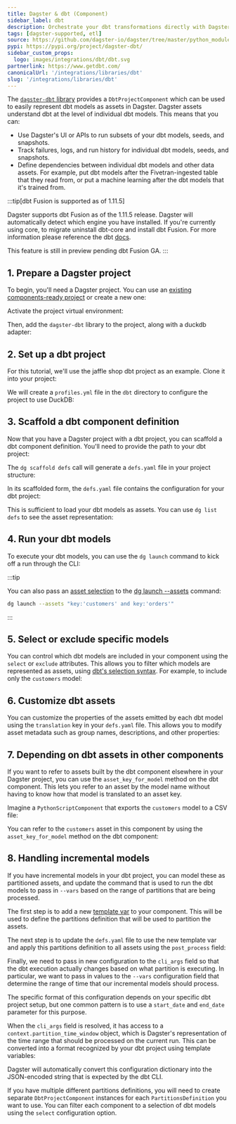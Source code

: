 ```yaml
---
title: Dagster & dbt (Component)
sidebar_label: dbt
description: Orchestrate your dbt transformations directly with Dagster.
tags: [dagster-supported, etl]
source: https://github.com/dagster-io/dagster/tree/master/python_modules/libraries/dagster-dbt
pypi: https://pypi.org/project/dagster-dbt/
sidebar_custom_props:
  logo: images/integrations/dbt/dbt.svg
partnerlink: https://www.getdbt.com/
canonicalUrl: '/integrations/libraries/dbt'
slug: '/integrations/libraries/dbt'
---
```


The [`dagster-dbt` library](/api/libraries/dagster-dbt) provides a `DbtProjectComponent` which can be used to easily represent dbt models as assets in Dagster. Dagster assets understand dbt at the level of individual dbt models. This means that you can:

- Use Dagster's UI or APIs to run subsets of your dbt models, seeds, and snapshots.
- Track failures, logs, and run history for individual dbt models, seeds, and snapshots.
- Define dependencies between individual dbt models and other data assets. For example, put dbt models after the Fivetran-ingested table that they read from, or put a machine learning after the dbt models that it's trained from.

:::tip[dbt Fusion is supported as of 1.11.5]

Dagster supports dbt Fusion as of the 1.11.5 release. Dagster will automatically detect which engine you have installed. If you're currently using core, to migrate uninstall dbt-core and install dbt Fusion. For more information please reference the dbt [docs](https://docs.getdbt.com/docs/dbt-versions/core-upgrade/upgrading-to-fusion).

This feature is still in preview pending dbt Fusion GA.
:::

## 1. Prepare a Dagster project

To begin, you'll need a Dagster project. You can use an [existing components-ready project](/guides/build/projects/moving-to-components/migrating-project) or create a new one:

<CliInvocationExample path="docs_snippets/docs_snippets/guides/components/integrations/dbt-component/1-scaffold-project.txt" />

Activate the project virtual environment:

<CliInvocationExample contents="source .venv/bin/activate" />

Then, add the `dagster-dbt` library to the project, along with a duckdb adapter:

<PackageInstallInstructions packageName="dagster-dbt dbt-duckdb" />

## 2. Set up a dbt project

For this tutorial, we'll use the jaffle shop dbt project as an example. Clone it into your project:

<CliInvocationExample path="docs_snippets/docs_snippets/guides/components/integrations/dbt-component/3-jaffle-clone.txt" />

We will create a `profiles.yml` file in the `dbt` directory to configure the project to use DuckDB:

<CodeExample
  path="docs_snippets/docs_snippets/guides/components/integrations/dbt-component/4-profiles.yml"
  title="dbt/profiles.yml"
  language="yaml"
/>

## 3. Scaffold a dbt component definition

Now that you have a Dagster project with a dbt project, you can scaffold a dbt component definition. You'll need to provide the path to your dbt project:

<CliInvocationExample path="docs_snippets/docs_snippets/guides/components/integrations/dbt-component/5-scaffold-dbt-component.txt" />

The `dg scaffold defs` call will generate a `defs.yaml` file in your project structure:

<CliInvocationExample path="docs_snippets/docs_snippets/guides/components/integrations/dbt-component/6-tree.txt" />

In its scaffolded form, the `defs.yaml` file contains the configuration for your dbt project:

<CodeExample
  path="docs_snippets/docs_snippets/guides/components/integrations/dbt-component/7-component.yaml"
  title="my_project/defs/dbt_ingest/defs.yaml"
  language="yaml"
/>

This is sufficient to load your dbt models as assets. You can use `dg list defs` to see the asset representation:

<WideContent maxSize={1100}>
  <CliInvocationExample path="docs_snippets/docs_snippets/guides/components/integrations/dbt-component/8-list-defs.txt" />
</WideContent>

## 4. Run your dbt models

To execute your dbt models, you can use the `dg launch` command to kick off a run through the CLI:

<CliInvocationExample path="docs_snippets/docs_snippets/guides/components/integrations/dbt-component/9-dbt-run.txt" />

:::tip

You can also pass an [asset selection](https://docs.dagster.io/guides/build/assets/asset-selection-syntax) to the [dg launch --assets](https://docs.dagster.io/api/clis/dg-cli/dg-cli-reference#dg-launch) command:

```bash
dg launch --assets "key:'customers' and key:'orders'"
```

:::

## 5. Select or exclude specific models

You can control which dbt models are included in your component using the `select` or `exclude` attributes. This allows you to filter which models are represented as assets, using [dbt's selection syntax](https://docs.getdbt.com/reference/node-selection/syntax). For example, to include only the `customers` model:

<CodeExample
  path="docs_snippets/docs_snippets/guides/components/integrations/dbt-component/10-customized-component.yaml"
  title="my_project/defs/dbt_ingest/defs.yaml"
  language="yaml"
/>

<WideContent maxSize={1100}>
  <CliInvocationExample path="docs_snippets/docs_snippets/guides/components/integrations/dbt-component/11-list-defs.txt" />
</WideContent>

## 6. Customize dbt assets

You can customize the properties of the assets emitted by each dbt model using the `translation` key in your `defs.yaml` file. This allows you to modify asset metadata such as group names, descriptions, and other properties:

<CodeExample
  path="docs_snippets/docs_snippets/guides/components/integrations/dbt-component/12-customized-component.yaml"
  title="my_project/defs/dbt_ingest/defs.yaml"
  language="yaml"
/>

<WideContent maxSize={1100}>
  <CliInvocationExample path="docs_snippets/docs_snippets/guides/components/integrations/dbt-component/13-list-defs.txt" />
</WideContent>

## 7. Depending on dbt assets in other components

If you want to refer to assets built by the dbt component elsewhere in your Dagster project, you can use the `asset_key_for_model` method on the dbt component.
This lets you refer to an asset by the model name without having to know how that model is translated to an asset key.

Imagine a `PythonScriptComponent` that exports the `customers` model to a CSV file:

<CliInvocationExample path="docs_snippets/docs_snippets/guides/components/integrations/dbt-component/14-scaffold-python-script-component.txt" />

<CliInvocationExample path="docs_snippets/docs_snippets/guides/components/integrations/dbt-component/15-touch-export-customers.txt" />

You can refer to the `customers` asset in this component by using the `asset_key_for_model` method on the dbt component:

<CodeExample
  path="docs_snippets/docs_snippets/guides/components/integrations/dbt-component/16-component.yaml"
  title="my_project/defs/my_python_script/defs.yaml"
  language="yaml"
/>

<WideContent maxSize={1100}>
  <CliInvocationExample path="docs_snippets/docs_snippets/guides/components/integrations/dbt-component/17-list-defs.txt" />
</WideContent>

## 8. Handling incremental models

If you have incremental models in your dbt project, you can model these as partitioned assets, and update the command that is used to run the dbt models to pass in `--vars` based on the range of partitions that are being processed.

The first step is to add a new [template var](/guides/build/components/building-pipelines-with-components/using-template-variables) to your component. This will be used to define the partitions definition that will be used to partition the assets.

<CodeExample
  path="docs_snippets/docs_snippets/guides/components/integrations/dbt-component/18-template-vars.py"
  language="python"
  title="my_project/defs/dbt_ingest/template_vars.py"
/>

The next step is to update the `defs.yaml` file to use the new template var and apply this partitions definition to all assets using the `post_process` field:

<CodeExample
  path="docs_snippets/docs_snippets/guides/components/integrations/dbt-component/19-defs.yaml"
  title="my_project/defs/dbt_ingest/defs.yaml"
  language="yaml"
/>

Finally, we need to pass in new configuration to the `cli_args` field so that the dbt execution actually changes based on what partition is executing. In particular, we want to pass in values to the `--vars` configuration field that determine the range of time that our incremental models should process.

The specific format of this configuration depends on your specific dbt project setup, but one common pattern is to use a `start_date` and `end_date` parameter for this purpose.

When the `cli_args` field is resolved, it has access to a `context.partition_time_window` object, which is Dagster's representation of the time range that should be processed on the current run. This can be converted into a format recognized by your dbt project using template variables:

<CodeExample
  path="docs_snippets/docs_snippets/guides/components/integrations/dbt-component/20-defs.yaml"
  title="my_project/defs/dbt_ingest/defs.yaml"
  language="yaml"
/>

Dagster will automatically convert this configuration dictionary into the JSON-encoded string that is expected by the dbt CLI.

<WideContent maxSize={1100}>
  <CliInvocationExample path="docs_snippets/docs_snippets/guides/components/integrations/dbt-component/21-list-defs.txt" />
</WideContent>

If you have multiple different partitions definitions, you will need to create separate `DbtProjectComponent` instances for each `PartitionsDefinition` you want to use. You can filter each component to a selection of dbt models using the `select` configuration option.
